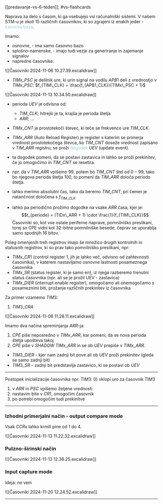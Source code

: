 [[predavanje-vs-6-teden]]; #vs-flashcards 

Naprava za delo s časom, ki ga vsebujejo vsi računalniški sistemi. V našem STM-u je okoli 15 različnih časovnikov, ki so zgrajeni iz enakih jeder - <font color="#92cddc">časovna baza</font>.

Imamo:
- osnovne, - ima samo časovno bazo
- splošno-namenske, - imajo tudi vezje za generiranje in zajemanje signalov
- napredne časovnike.

![[Časovniki 2024-11-06 10.27.39.excalidraw]]

- $TIMx\_PSC$ je delilnik ure, ki urin signal na vodilu $APB1$ deli z vrednostjo v $TIMx\_PSC$: $f_{TIM\_CLK} = \frac{f_{APB1_CLK}}{TIMx\_PSC + 1}$ 

![[Časovniki 2024-11-13 10.34.50.excalidraw]]

- perioda $UEV$ je odvisna od:
	- $TIM\_CLK$; hitrejši je ta, krajša je perioda štetja
	- $ARR$; ...

- $TIMx\_CNT$ je prostotekoči števec, ki teče se frekvenco ure $TIM\_CLK$.
- $TIMx\_ARR$ (Auto Reload Register) je register s katerim se primerja vrednost prostotekočega števca, ko $TIM\_CNT$ doseže vrednost zapisano v $TIM\_ARR$ registru, se proži <font color="#92cddc">dogodek</font> $UEV$ (update event).
- ta dogodek pomeni, da se postavi zastavica in lahko se proži prekinitev, če jo omogočimo in $TIM\_CNT$ se resetira.

- npr. da v $TIM\_ARR$ vpišemo $99$, potem bo $TIM\_CNT$ štel od $0-99$, tako bo njegova perioda štetja $100$, to pomeni da $TIM\_ARR$ določa periodo štetja.

- lahko merimo absolutni čas, tako da beremo $TIM\_CNT$, pri čemer je natančnost določena s $f_{TIM\_CLK}$ 
- lahko pa periodično prožimo dogodke na vsake $ARR$ časa, kjer je: $$t_{periode} = (TIDx\_ARR + 1) \cdot \frac{1}{f_{TIM\_CLK}}$$
Časovniki so, kot vse ostale periferne naprave, pomnilniško preslikani, torej so CPE vidni kot 32-bitne pomnilniške besede, čeprav se uporablja samo spodnjih 16 bitov.

Poleg omenjenih treh registrov imajo še množico drugih kontrolnih in statusnih registrov, ki so prav tako pomnilniško preslikani, npr:
- $TIMx\_CR1$ (control register 1, jih je lahko več, odvisno od zahtevnosti časovnika), v katerem nastavljamo osnovne lastnosti posameznega časovnika
- $TIMx\_SR$ (status register, ki je samo en), iz njega razberemo trenutni status časovnika (npr. ali se je prožil UEV - zastavica)
- $TIMx\_DIER$ (interrupt enable register), omogočamo ali onemogočamo s posameznimi biti, prožanje različnih prekinitev iz časovnika

Za primer vzamemo $TIM3$:

1) $TIM3\_CRA$

![[Časovniki 2024-11-06 11.28.11.excalidraw]]

Imamo dva načina spreminjanja $ARR$-ja:
1) $CPE$ piše neposredno v $TIMx\_ARR$, kar pomeni, da se nova perioda štetja upošteva takoj
2) $CPE$ piše v $SHADOW \ TIMx\_ARR$ in se ob $UEV$ prepiše v $TIMx\_ARR$. 


-  $TIM3\_DIER$ - kjer nam zadnji bit pove ali ob $UEV$ proži prekinitev (gleda se samo zadnji bit)
-  $TIM3\_SR$ - zadnji bit predstavlja zastavico, ki se postavi ob $UEV$

---

Postopek inicializacije časovnika npr. $TIM3$:
0) vklopi uro za časovnik $TIM3$
1) v $ARR$ in $PSC$ vpišemo željene vrednosti
2) nastavim bite v $CR1$, omogočim časovnik
3) po potrebi omogočim tudi prekinitve

---

### Izhodni primerjalni način - output compare mode

Vsak $CCRx$ lahko krmili pine od $1$ do $4$. 

![[Časovniki 2024-11-13 11.22.32.excalidraw]]

### Pulzno-širinski način

![[Časovniki 2024-11-13 12.36.25.excalidraw]]


### Input capture mode

Ideja: ne vem

![[Časovniki 2024-11-20 12.24.52.excalidraw]]

---